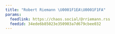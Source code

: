 ```yaml
---
title: "Robert Riemann \U0001F1EA\U0001F1FA"
params:
  feedlink: https://chaos.social/@rriemann.rss
  feedid: 34ede6b85023e350903a7d679cbee032
---
```

